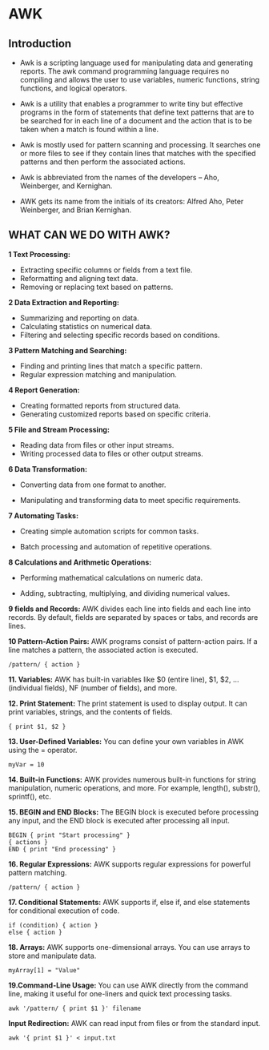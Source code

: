 # AWK

## Introduction


- Awk is a scripting language used for manipulating data and generating reports. The awk command programming language requires no compiling and allows the user to use variables, numeric functions, string functions, and logical operators.

- Awk is a utility that enables a programmer to write tiny but effective programs in the form of statements that define text patterns that are to be searched for in each line of a document and the action that is to be taken when a match is found within a line.

- Awk is mostly used for pattern scanning and processing. It searches one or more files to see if they contain lines that matches with the specified patterns and then perform the associated actions. 

- Awk is abbreviated from the names of the developers – Aho, Weinberger, and Kernighan.

- AWK gets its name from the initials of its creators: Alfred Aho, Peter Weinberger, and Brian Kernighan.

## WHAT CAN WE DO WITH AWK? 

**1 Text Processing:**

- Extracting specific columns or fields from a text file.
- Reformatting and aligning text data.
- Removing or replacing text based on patterns.

**2 Data Extraction and Reporting:**

- Summarizing and reporting on data.
- Calculating statistics on numerical data.
- Filtering and selecting specific records based on conditions.

**3 Pattern Matching and Searching:**

- Finding and printing lines that match a specific pattern.
- Regular expression matching and manipulation.

**4 Report Generation:**

- Creating formatted reports from structured data.
- Generating customized reports based on specific criteria.

**5 File and Stream Processing:**

- Reading data from files or other input streams.
- Writing processed data to files or other output streams.

**6 Data Transformation:**

- Converting data from one format to another.

- Manipulating and transforming data to meet specific requirements.

**7 Automating Tasks:**

- Creating simple automation scripts for common tasks.

- Batch processing and automation of repetitive operations.

**8 Calculations and Arithmetic Operations:**

- Performing mathematical calculations on numeric data.

- Adding, subtracting, multiplying, and dividing numerical values.


**9 fields and Records:** AWK divides each line into fields and each line into records. By default, fields are separated by spaces or tabs, and records are lines.


**10 Pattern-Action Pairs:** AWK programs consist of pattern-action pairs. If a line matches a pattern, the associated action is executed.


```
/pattern/ { action }
```
**11. Variables:** AWK has built-in variables like $0 (entire line), $1, $2, ... (individual fields), NF (number of fields), and more.


**12. Print Statement:** The print statement is used to display output. It can print variables, strings, and the contents of fields.

```
{ print $1, $2 }
```

**13. User-Defined Variables:** You can define your own variables in AWK using the = operator.

```
myVar = 10
```

**14. Built-in Functions:** AWK provides numerous built-in functions for string manipulation, numeric operations, and more. For example, length(), substr(), sprintf(), etc.


**15. BEGIN and END Blocks:** The BEGIN block is executed before processing any input, and the END block is executed after processing all input.

```
BEGIN { print "Start processing" }
{ actions }
END { print "End processing" }
```
**16. Regular Expressions:** AWK supports regular expressions for powerful pattern matching.

```
/pattern/ { action }
```
**17. Conditional Statements:** AWK supports if, else if, and else statements for conditional execution of code.

```
if (condition) { action }
else { action }
```

**18. Arrays:** AWK supports one-dimensional arrays. You can use arrays to store and manipulate data.

```
myArray[1] = "Value"
```

**19.Command-Line Usage:** You can use AWK directly from the command line, making it useful for one-liners and quick text processing tasks.

```
awk '/pattern/ { print $1 }' filename
```

**Input Redirection:** AWK can read input from files or from the standard input.
```
awk '{ print $1 }' < input.txt
```
